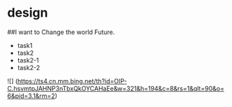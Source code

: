 # design
##I want to Change the world Future. 
* task1
* task2
 * task2-1
 * task2-2

![] (https://ts4.cn.mm.bing.net/th?id=OIP-C.hsvmtpJAHNP3nTbxQkOYCAHaEe&w=321&h=194&c=8&rs=1&qlt=90&o=6&pid=3.1&rm=2)


